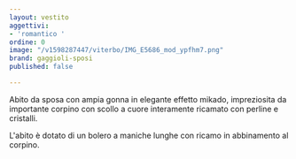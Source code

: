 ```yaml
---
layout: vestito
aggettivi:
- 'romantico '
ordine: 0
image: "/v1598287447/viterbo/IMG_E5686_mod_ypfhm7.png"
brand: gaggioli-sposi
published: false

---
```

 Abito da sposa con ampia gonna in elegante effetto mikado, impreziosita da importante corpino con scollo a cuore interamente ricamato con perline e cristalli.

L'abito è dotato di un bolero a maniche lunghe con ricamo in abbinamento al corpino.
